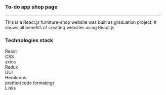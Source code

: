 <h3>To-do app shop page</h3>
<hr>

This is a React.js furniture-shop website was built as graduation project. It shows all benefits of creating websites using React.js 

<h3>Technologies stack</h3> 
React <br>
CSS <br>
axios <br>
Redux <br>
UUI <br>
HeroIcons<br>
prettier(code formating) <br>
Links <br> <br>

